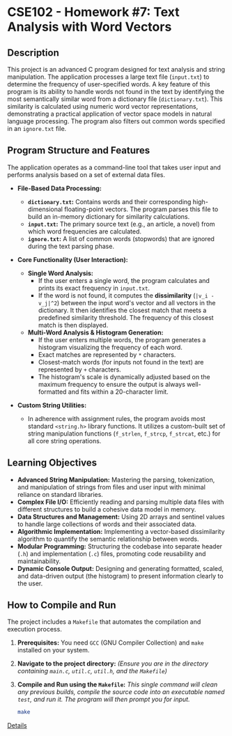
# CSE102 - Homework #7: Text Analysis with Word Vectors

## Description

This project is an advanced C program designed for text analysis and string manipulation. The application processes a large text file (`input.txt`) to determine the frequency of user-specified words. A key feature of this program is its ability to handle words not found in the text by identifying the most semantically similar word from a dictionary file (`dictionary.txt`). This similarity is calculated using numeric word vector representations, demonstrating a practical application of vector space models in natural language processing. The program also filters out common words specified in an `ignore.txt` file.

## Program Structure and Features

The application operates as a command-line tool that takes user input and performs analysis based on a set of external data files.

*   **File-Based Data Processing:**
    *   **`dictionary.txt`:** Contains words and their corresponding high-dimensional floating-point vectors. The program parses this file to build an in-memory dictionary for similarity calculations.
    *   **`input.txt`:** The primary source text (e.g., an article, a novel) from which word frequencies are calculated.
    *   **`ignore.txt`:** A list of common words (stopwords) that are ignored during the text parsing phase.

*   **Core Functionality (User Interaction):**
    *   **Single Word Analysis:**
        *   If the user enters a single word, the program calculates and prints its exact frequency in `input.txt`.
        *   If the word is not found, it computes the **dissimilarity** (`|v_i - v_j|^2`) between the input word's vector and all vectors in the dictionary. It then identifies the closest match that meets a predefined similarity threshold. The frequency of this closest match is then displayed.
    *   **Multi-Word Analysis & Histogram Generation:**
        *   If the user enters multiple words, the program generates a histogram visualizing the frequency of each word.
        *   Exact matches are represented by `*` characters.
        *   Closest-match words (for inputs not found in the text) are represented by `+` characters.
        *   The histogram's scale is dynamically adjusted based on the maximum frequency to ensure the output is always well-formatted and fits within a 20-character limit.

*   **Custom String Utilities:**
    *   In adherence with assignment rules, the program avoids most standard `<string.h>` library functions. It utilizes a custom-built set of string manipulation functions (`f_strlen`, `f_strcp`, `f_strcat`, etc.) for all core string operations.

## Learning Objectives

*   **Advanced String Manipulation:** Mastering the parsing, tokenization, and manipulation of strings from files and user input with minimal reliance on standard libraries.
*   **Complex File I/O:** Efficiently reading and parsing multiple data files with different structures to build a cohesive data model in memory.
*   **Data Structures and Management:** Using 2D arrays and sentinel values to handle large collections of words and their associated data.
*   **Algorithmic Implementation:** Implementing a vector-based dissimilarity algorithm to quantify the semantic relationship between words.
*   **Modular Programming:** Structuring the codebase into separate header (`.h`) and implementation (`.c`) files, promoting code reusability and maintainability.
*   **Dynamic Console Output:** Designing and generating formatted, scaled, and data-driven output (the histogram) to present information clearly to the user.

## How to Compile and Run

The project includes a `Makefile` that automates the compilation and execution process.

1.  **Prerequisites:** You need `GCC` (GNU Compiler Collection) and `make` installed on your system.

2.  **Navigate to the project directory:**
    *(Ensure you are in the directory containing `main.c`, `util.c`, `util.h`, and the `Makefile`)*

3.  **Compile and Run using the `Makefile`:**
    *This single command will clean any previous builds, compile the source code into an executable named `test`, and run it. The program will then prompt you for input.*
    ```bash
    make
    ```

[Details](https://github.com/emirgit/GTU-UNIVERSITYASSIGNMENTS)